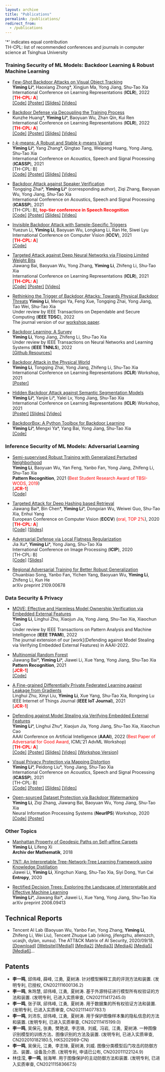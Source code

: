 ```yaml
---
layout: archive
title: "Publications"
permalink: /publications/
redirect_from:
  - /publications
---
```




\'\*\' indicates equal contribution<br>
TH-CPL: list of recommended conferences and journals in computer science at Tsinghua University

### Training Security of ML Models: Backdoor Learning & Robust Machine Learning
* [Few-Shot Backdoor Attacks on Visual Object Tracking](https://openreview.net/pdf?id=qSV5CuSaK_a)<br>
  **Yiming Li**\*, Haoxiang Zhong\*, Xingjun Ma, Yong Jiang, Shu-Tao Xia<br>
  International Conference on Learning Representations (**ICLR**), 2022<br>
  [<font color='red'><b>TH-CPL: A</b></font>]<br>
  [[Code]](https://github.com/HXZhong1997/FSBA) [[Poster]](https://www.dropbox.com/s/4nmzwvkwfbktnqs/BackdoorVOT_ICLR22_poster.pdf?dl=0) [[Slides]](https://www.dropbox.com/s/rn3h0xr7eflo3a7/BackdoorVOT_ICLR22.pptx?dl=0) [[Video]](https://recorder-v3.slideslive.com/#/share?share=61825&s=d28384c4-297b-4a75-b5e7-3c9dba75f6df)

* [Backdoor Defense via Decoupling the Training Process](https://openreview.net/pdf?id=TySnJ-0RdKI)<br>
  Kunzhe Huang\*, **Yiming Li**\*, Baoyuan Wu, Zhan Qin, Kui Ren<br>
  International Conference on Learning Representations (**ICLR**), 2022<br>
  [<font color='red'><b>TH-CPL: A</b></font>]<br>
  [[Code]](https://github.com/SCLBD/DBD) [[Poster]](https://www.dropbox.com/s/i6m6rcsoe7xd6tr/DBD_ICLR22_poster.pdf?dl=0) [[Slides]](https://www.dropbox.com/s/2ved7swqsp8x02y/DBD_ICLR22.pptx?dl=0) [[Video]](https://recorder-v3.slideslive.com/#/share?share=62074&s=60f4eeae-3910-42b7-b91a-b1b4f3861ecc)


* [*t*-*k*-means: A Robust and Stable *k*-means Variant](https://arxiv.org/abs/1907.07442)<br>
  **Yiming Li**\*, Yang Zhang\*, Qingtao Tang, Weipeng Huang, Yong Jiang, Shu-Tao Xia<br>
  International Conference on Acoustics, Speech and Signal Processing (**ICASSP**), 2021<br>
  [TH-CPL: B]<br>
  [[Code]](https://github.com/THUYimingLi/t-k-means) [[Poster]](https://www.dropbox.com/s/mwmzwxivbi2bxlu/t_k_means_poster.pdf?dl=0) [[Slides]](https://www.dropbox.com/s/mlq01732qkcwp2l/t-k-means_slides.pptx?dl=0) [[Video]](https://www.dropbox.com/s/5f7nqutp8k3x17s/t-k-mean_video.mp4?dl=0)


* [Backdoor Attack against Speaker Verification](https://arxiv.org/pdf/2010.11607.pdf)<br>
  Tongqing Zhai\*, **Yiming Li**\* (corresponding author), Ziqi Zhang, Baoyuan Wu, Yong Jiang, Shu-Tao Xia<br>
  International Conference on Acoustics, Speech and Signal Processing (**ICASSP**), 2021<br>
  [TH-CPL: B], <font color='red'><b>top-tier conference in Speech Recognition</b></font><br>
  [[Code]](https://github.com/zhaitongqing233/Backdoor-attack-against-speaker-verification) [[Poster]](https://www.dropbox.com/s/jd9z8eer749ffgh/BackdoorSpeakerVerification_poster.pdf?dl=0) [[Slides]](https://www.dropbox.com/s/ox2h6wicc9v88a3/BackdoorSpeakerVerification_slides.pptx?dl=0) [[Video]](https://www.dropbox.com/s/0f7effif8itgsow/BackdoorSpeakerVerification_video.mp4?dl=0)


* [Invisible Backdoor Attack with Sample-Specific Triggers](https://arxiv.org/pdf/2012.03816.pdf)<br>
  Yuezun Li, **Yiming Li**, Baoyuan Wu, Longkang Li, Ran He, Siwei Lyu<br>
  International Conference on Computer Vision (**ICCV**), 2021<br>
  [<font color='red'><b>TH-CPL: A</b></font>]<br>
  [[Code]](https://github.com/yuezunli/ISSBA)


* [Targeted Attack against Deep Neural Networks via Flipping Limited Weight Bits](https://arxiv.org/pdf/2102.10496.pdf)<br>
  Jiawang Bai, Baoyuan Wu, Yong Zhang, **Yiming Li**, Zhifeng Li, Shu-Tao Xia<br>
  International Conference on Learning Representations (**ICLR**), 2021<br>
  [<font color='red'><b>TH-CPL: A</b></font>]<br>
  [[Code]](https://github.com/jiawangbai/TA-LBF-master) [[Poster]](https://www.dropbox.com/s/h700kexejyfs8g1/iclr2021_TA_lBF_poster.pdf?dl=0) [[Video]](https://iclr.cc/virtual/2021/poster/2631)


* [Rethinking the Trigger of Backdoor Attacks: Towards Physical Backdoor Threats]()
  **Yiming Li**, Mengxi Ya, Feng Xue, Tongqing Zhai, Yong Jiang, Tao Wei, Shu-Tao Xia<br>
  Under review by IEEE Transactions on Dependable and Secure Computing (**IEEE TDSC**), 2022<br>
  The journal version of our [workshop paper](https://arxiv.org/pdf/2104.02361.pdf).
  

* [Backdoor Learning: A Survey](https://www.researchgate.net/publication/343006441_Backdoor_Learning_A_Survey)<br>
  **Yiming Li**, Yong Jiang, Zhifeng Li, Shu-Tao Xia<br>
  Under review by IEEE Transactions on Neural Networks and Learning Systems (**IEEE TNNLS**), 2022<br>
  [[Github Resources]](https://github.com/THUYimingLi/backdoor-learning-resources)

* [Backdoor Attack in the Physical World](https://arxiv.org/pdf/2104.02361.pdf)<br>
  **Yiming Li**, Tongqing Zhai, Yong Jiang, Zhifeng Li, Shu-Tao Xia<br>
  International Conference on Learning Representations (**ICLR**) Workshop, 2021<br>
  [[Poster]](https://www.dropbox.com/s/cskxnptkd5pmzcj/PhysicalAttack_poster.pdf?dl=0)


* [Hidden Backdoor Attack against Semantic Segmentation Models](https://arxiv.org/pdf/2103.04038.pdf)<br>
  **Yiming Li**\*, Yanjie Li\*, Yalei Lv, Yong Jiang, Shu-Tao Xia<br>
  International Conference on Learning Representations (**ICLR**) Workshop, 2021<br>
  [[Poster]](https://www.dropbox.com/s/r462uoe3qtkyphu/BackdoorSegmentation_poster.pdf?dl=0) [[Slides]](https://share.weiyun.com/rz7Rvjup) [[Video]](https://studio.slideslive.com/web_recorder/share/35269?s=5fbfa356-0fa7-48e8-9041-146bd5ee296e)
  
* [BackdoorBox: A Python Toolbox for Backdoor Learning](https://www.researchgate.net/publication/359439455_BackdoorBox_A_Python_Toolbox_for_Backdoor_Learning)<br>
  **Yiming Li**\*, Mengxi Ya\*, Yang Bai, Yong Jiang, Shu-Tao Xia<br>
  [[Code]](https://github.com/THUYimingLi/BackdoorBox)


### Inference Security of ML Models: Adversarial Learning
* [Semi-supervised Robust Training with Generalized Perturbed Neighborhood](https://www.sciencedirect.com/science/article/abs/pii/S0031320321006488)<br>
  **Yiming Li**, Baoyuan Wu, Yan Feng, Yanbo Fan, Yong Jiang, Zhifeng Li, Shu-Tao Xia<br>
  **Pattern Recognition**, 2021 (<font color='red'>Best Student Research Award of TBSI-WODS, 2019</font>)<br>
  [<font color='red'><b>JCR-1</b></font>]<br>
  [[Code]](https://github.com/THUYimingLi/Semi-supervised_Robust_Training)


* [Targeted Attack for Deep Hashing based Retrieval](https://arxiv.org/abs/2004.07955)<br>
  Jiawang Bai\*, Bin Chen\*, **Yiming Li**\*, Dongxian Wu, Weiwei Guo, Shu-Tao Xia, Enhui Yang<br>
  European Conference on Computer Vision (**ECCV**) (<font color='red'>oral, TOP 2%</font>), 2020<br>
  [<font color='red'><b>TH-CPL: A</b></font>]<br>
  [[Code]](https://github.com/jiawangbai/DHTA-master) [[Slides]](https://www.dropbox.com/s/7a1vvopt8z0jxvl/targeted_attack_slides.pptx?dl=0)


* [Adversarial Defense via Local Flatness Regularization](https://arxiv.org/abs/1910.12165)<br>
  Jia Xu\*, **Yiming Li**\*, Yong Jiang, Shu-Tao Xia<br>
  International Conference on Image Processing (**ICIP**), 2020<br>
  [TH-CPL: B]<br>
  [[Code]](https://github.com/Uooga/Local-Flatness-Regularization) [[Slides]](https://share.weiyun.com/6uJPj6VG)

* [Regional Adversarial Training for Better Robust Generalization](https://arxiv.org/pdf/2109.00678.pdf)<br>
  Chuanbiao Song, Yanbo Fan, Yichen Yang, Baoyuan Wu, **Yiming Li**, Zhifeng Li, Kun He<br>
  arXiv preprint 2109.00678




### Data Security & Privacy
* [MOVE: Effective and Harmless Model Ownership Verification via Embedded External Features]()<br>
  **Yiming Li**, Linghui Zhu, Xiaojun Jia, Yong Jiang, Shu-Tao Xia, Xiaochun Cao<br>
  Under review by IEEE Transactions on Pattern Analysis and Machine Intelligence (**IEEE TPAMI**), 2022<br>
  The journal extension of our [work](Defending against Model Stealing via Verifying Embedded External Features) in AAAI-2022.
  
  
* [Multinomial Random Forest](https://www.sciencedirect.com/science/article/pii/S0031320321005112)<br>
  Jiawang Bai\*, **Yiming Li**\*, Jiawei Li, Xue Yang, Yong Jiang, Shu-Tao Xia<br>
  **Pattern Recognition**, 2021<br>
  [<font color='red'><b>JCR-1</b></font>]<br>
  [[Code]](https://github.com/jiawangbai/Multinomial-Random-Forest)


* [A Fine-grained Differentially Private Federated Learning against Leakage from Gradients](https://ieeexplore.ieee.org/document/9627872)<br>
  Linghui Zhu, Xinyi Liu, **Yiming Li**, Xue Yang, Shu-Tao Xia, Rongxing Lu<br>
  IEEE Internet of Things Journal (**IEEE IoT Journal**), 2021<br>
  [<font color='red'><b>JCR-1</b></font>]


* [Defending against Model Stealing via Verifying Embedded External Features](https://arxiv.org/pdf/2112.03476.pdf)<br>
  **Yiming Li**\*, Linghui Zhu\*, Xiaojun Jia, Yong Jiang, Shu-Tao Xia, Xiaochun Cao<br>
  AAAI Conference on Artificial Intelligence (**AAAI**), 2022 (<font color='red'>Best Paper of Adversarial for Good Award</font>, ICML'21 AdvML Workshop)<br>
  [<font color='red'><b>TH-CPL: A</b></font>]<br>
  [[Code]](https://github.com/zlh-thu/StealingVerification) [[Poster]](https://www.dropbox.com/s/v95s1u7gl97f46u/StealingVerification_AAAI_poster.pdf?dl=0) [[Slides]](https://www.dropbox.com/s/rpx4wrr5upqrdw9/StealingVerification_AAAI22_slides.pptx?dl=0) [[Video]](https://recorder-v3.slideslive.com/?share=56906&s=2ea1c02a-3d17-4981-85b9-1f294505043c) [[Workshop Version]](https://openreview.net/forum?id=g6zfnWUg8A1)


* [Visual Privacy Protection via Mapping Distortion](https://arxiv.org/abs/1911.01769)<br>
  **Yiming Li**\*, Peidong Liu\*, Yong Jiang, Shu-Tao Xia<br>
  International Conference on Acoustics, Speech and Signal Processing (**ICASSP**), 2021<br>
  [TH-CPL: B]<br>
  [[Code]](https://github.com/PerdonLiu/Visual-Privacy-Protection-via-Mapping-Distortion) [[Poster]](https://www.dropbox.com/s/g22yr1suem4y36l/MDP_poster.pdf?dl=0) [[Slides]](https://www.dropbox.com/s/8cbnmt335s3p1ix/MDP_slides.pptx?dl=0) [[Video]](https://www.dropbox.com/s/ww7mhdn09sqk2nh/MDP_video.mp4?dl=0)

* [Open-sourced Dataset Protection via Backdoor Watermarking](https://arxiv.org/abs/2010.05821)<br>
  **Yiming Li**, Ziqi Zhang, Jiawang Bai, Baoyuan Wu, Yong Jiang, Shu-Tao Xia<br>
  Neural Information Processing Systems (**NeurIPS**) Workshop, 2020<br>
  [[Code]](https://github.com/THUYimingLi/Open-sourced_Dataset_Protection) [[Poster]](https://www.dropbox.com/s/dtkers5txx0mats/WatermarkingDataset_NIPSW2020_poster.pdf?dl=0)




### Other Topics

* [Manhattan Property of Geodesic Paths on Self-affine Carpets](https://link.springer.com/article/10.1007/s00013-018-1199-4)<br>
  **Yiming Li**, Lifeng Xi<br>
  **Archiv der Mathematik**, 2018


* [TNT: An Interpretable Tree-Network-Tree Learning Framework using Knowledge Distillation](https://www.mdpi.com/1099-4300/22/11/1203)<br>
  Jiawei Li, **Yiming Li**, Xingchun Xiang, Shu-Tao Xia, Siyi Dong, Yun Cai<br>
  **Entropy**, 2020


* [Rectified Decision Trees: Exploring the Landscape of Interpretable and Effective Machine Learning](https://arxiv.org/pdf/2008.09413.pdf)<br>
  **Yiming Li**\*, Jiawang Bai\*, Jiawei Li, Xue Yang, Yong Jiang, Shu-Tao Xia<br>
  arXiv preprint 2008.09413



## Technical Reports

* Tencent AI Lab (Baoyuan Wu, Yanbo Fan, Yong Zhang, **Yiming Li**, Zhifeng Li, Wei Liu), Tencent Zhuque Lab (viking, jifengzhu, allenszch, ucasjh, dylan, xunsu). The ATT&CK Matrix of AI Security, 2020/09/18. [[Download]](https://ai.tencent.com/ailab/media/AI%E5%AE%89%E5%85%A8%E7%9A%84%E5%A8%81%E8%83%81%E9%A3%8E%E9%99%A9%E7%9F%A9%E9%98%B5.pdf) [[Website]](https://aisecmatrix.org/en)[[Media1]](https://ai.tencent.com/ailab/zh/news/detial/?id=68) [[Media2]](https://www.jiqizhixin.com/articles/2020-09-25-9) [[Media3]](http://tech.sina.com.cn/csj/2020-09-25/doc-iivhuipp6375448.shtml) [[Media4]](https://tech.qq.com/a/20200925/020797.htm) [[Media5]](http://mp.163.com/article/FNCHRG1V0511DSSR.html) [[Media6]](https://www.sohu.com/a/421167914_120765903)...



## Patents
* **李一鸣**, 邱伟峰, 薛峰, 江勇, 夏树涛. 针对模型解释工具的评测方法和装置. (发明专利, 已授权, CN202111600136.2)
* **李一鸣**, 朱玲慧, 邱伟峰, 江勇, 夏树涛. 基于外源特征进行模型所有权验证的方法和装置. (发明专利, 已进入实质审查, CN202111417245.0)
* **李一鸣**, 张子琪, 邱伟峰, 江勇, 夏树涛. 用于数据集的所有权验证方法和装置. (发明专利, 已进入实质审查, CN202111407783.1)
* **李一鸣**, 刘沛东, 邱伟峰, 江勇, 夏树涛. 用于保护图像样本集的隐私信息的方法和装置. (发明专利, 已进入实质审查, CN202111415199.0)
* **李一鸣**, 吴保元, 张勇, 樊艳波, 李志锋, 刘威, 冯岩, 江勇, 夏树涛. 一种图像识别模型的训练方法、图像识别的方法及装置. (发明专利, 已进入实质审查, CN202010182180.5, HKS202989-CN)
* **李一鸣**, 吴保元, 江勇, 李志锋, 夏树涛, 刘威. 图像分类模型后门攻击的防御方法、装置、设备及介质. (发明专利, 申请已公布, CN202011122124.9)
* 林佳滢, **李一鸣**, 翁海琴. 用于图像保护的主动防御方法和装置.  (发明专利, 已进入实质审查, CN202111583667.5)
